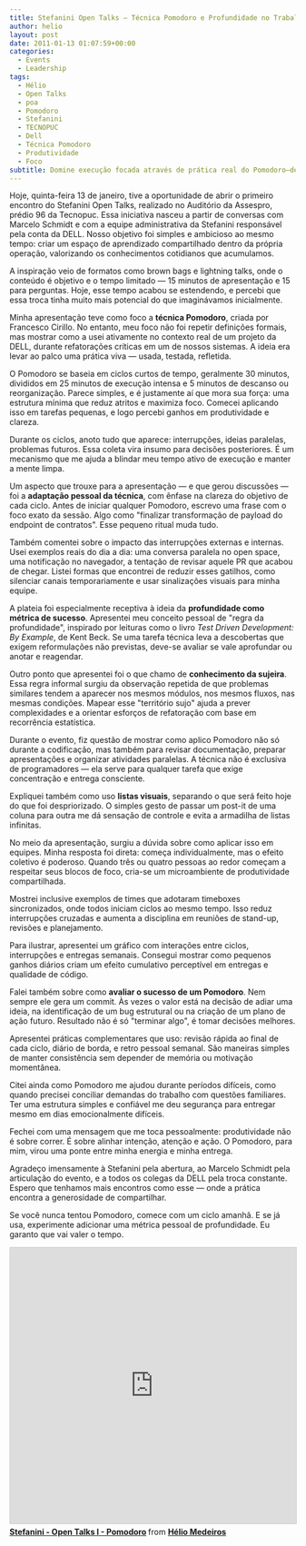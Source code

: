 ```yaml
---
title: Stefanini Open Talks – Técnica Pomodoro e Profundidade no Trabalho
author: helio
layout: post
date: 2011-01-13 01:07:59+00:00
categories:
  - Events
  - Leadership
tags:
  - Hélio
  - Open Talks
  - poa
  - Pomodoro
  - Stefanini
  - TECNOPUC
  - Dell
  - Técnica Pomodoro
  - Produtividade
  - Foco
subtitle: Domine execução focada através de prática real do Pomodoro—descubra regras de profundidade, listas visuais e adaptações pessoais que transformaram refatoração crítica em ciclos produtivos
---
```


Hoje, quinta-feira 13 de janeiro, tive a oportunidade de abrir o primeiro encontro do Stefanini Open Talks, realizado no Auditório da Assespro, prédio 96 da Tecnopuc. Essa iniciativa nasceu a partir de conversas com Marcelo Schmidt e com a equipe administrativa da Stefanini responsável pela conta da DELL. Nosso objetivo foi simples e ambicioso ao mesmo tempo: criar um espaço de aprendizado compartilhado dentro da própria operação, valorizando os conhecimentos cotidianos que acumulamos.

A inspiração veio de formatos como brown bags e lightning talks, onde o conteúdo é objetivo e o tempo limitado — 15 minutos de apresentação e 15 para perguntas. Hoje, esse tempo acabou se estendendo, e percebi que essa troca tinha muito mais potencial do que imaginávamos inicialmente.

Minha apresentação teve como foco a **técnica Pomodoro**, criada por Francesco Cirillo. No entanto, meu foco não foi repetir definições formais, mas mostrar como a usei ativamente no contexto real de um projeto da DELL, durante refatorações críticas em um de nossos sistemas. A ideia era levar ao palco uma prática viva — usada, testada, refletida.

O Pomodoro se baseia em ciclos curtos de tempo, geralmente 30 minutos, divididos em 25 minutos de execução intensa e 5 minutos de descanso ou reorganização. Parece simples, e é justamente aí que mora sua força: uma estrutura mínima que reduz atritos e maximiza foco. Comecei aplicando isso em tarefas pequenas, e logo percebi ganhos em produtividade e clareza.

Durante os ciclos, anoto tudo que aparece: interrupções, ideias paralelas, problemas futuros. Essa coleta vira insumo para decisões posteriores. É um mecanismo que me ajuda a blindar meu tempo ativo de execução e manter a mente limpa.

Um aspecto que trouxe para a apresentação — e que gerou discussões — foi a **adaptação pessoal da técnica**, com ênfase na clareza do objetivo de cada ciclo. Antes de iniciar qualquer Pomodoro, escrevo uma frase com o foco exato da sessão. Algo como "finalizar transformação de payload do endpoint de contratos". Esse pequeno ritual muda tudo.

Também comentei sobre o impacto das interrupções externas e internas. Usei exemplos reais do dia a dia: uma conversa paralela no open space, uma notificação no navegador, a tentação de revisar aquele PR que acabou de chegar. Listei formas que encontrei de reduzir esses gatilhos, como silenciar canais temporariamente e usar sinalizações visuais para minha equipe.

A plateia foi especialmente receptiva à ideia da **profundidade como métrica de sucesso**. Apresentei meu conceito pessoal de "regra da profundidade", inspirado por leituras como o livro _Test Driven Development: By Example_, de Kent Beck. Se uma tarefa técnica leva a descobertas que exigem reformulações não previstas, deve-se avaliar se vale aprofundar ou anotar e reagendar.

Outro ponto que apresentei foi o que chamo de **conhecimento da sujeira**. Essa regra informal surgiu da observação repetida de que problemas similares tendem a aparecer nos mesmos módulos, nos mesmos fluxos, nas mesmas condições. Mapear esse "território sujo" ajuda a prever complexidades e a orientar esforços de refatoração com base em recorrência estatística.

Durante o evento, fiz questão de mostrar como aplico Pomodoro não só durante a codificação, mas também para revisar documentação, preparar apresentações e organizar atividades paralelas. A técnica não é exclusiva de programadores — ela serve para qualquer tarefa que exige concentração e entrega consciente.

Expliquei também como uso **listas visuais**, separando o que será feito hoje do que foi despriorizado. O simples gesto de passar um post-it de uma coluna para outra me dá sensação de controle e evita a armadilha de listas infinitas.

No meio da apresentação, surgiu a dúvida sobre como aplicar isso em equipes. Minha resposta foi direta: começa individualmente, mas o efeito coletivo é poderoso. Quando três ou quatro pessoas ao redor começam a respeitar seus blocos de foco, cria-se um microambiente de produtividade compartilhada.

Mostrei inclusive exemplos de times que adotaram timeboxes sincronizados, onde todos iniciam ciclos ao mesmo tempo. Isso reduz interrupções cruzadas e aumenta a disciplina em reuniões de stand-up, revisões e planejamento.

Para ilustrar, apresentei um gráfico com interações entre ciclos, interrupções e entregas semanais. Consegui mostrar como pequenos ganhos diários criam um efeito cumulativo perceptível em entregas e qualidade de código.

Falei também sobre como **avaliar o sucesso de um Pomodoro**. Nem sempre ele gera um commit. Às vezes o valor está na decisão de adiar uma ideia, na identificação de um bug estrutural ou na criação de um plano de ação futuro. Resultado não é só "terminar algo", é tomar decisões melhores.

Apresentei práticas complementares que uso: revisão rápida ao final de cada ciclo, diário de borda, e retro pessoal semanal. São maneiras simples de manter consistência sem depender de memória ou motivação momentânea.

Citei ainda como Pomodoro me ajudou durante períodos difíceis, como quando precisei conciliar demandas do trabalho com questões familiares. Ter uma estrutura simples e confiável me deu segurança para entregar mesmo em dias emocionalmente difíceis.

Fechei com uma mensagem que me toca pessoalmente: produtividade não é sobre correr. É sobre alinhar intenção, atenção e ação. O Pomodoro, para mim, virou uma ponte entre minha energia e minha entrega.

Agradeço imensamente à Stefanini pela abertura, ao Marcelo Schmidt pela articulação do evento, e a todos os colegas da DELL pela troca constante. Espero que tenhamos mais encontros como esse — onde a prática encontra a generosidade de compartilhar.

Se você nunca tentou Pomodoro, comece com um ciclo amanhã. E se já usa, experimente adicionar uma métrica pessoal de profundidade. Eu garanto que vai valer o tempo.

<div style="margin-bottom: 20px;">
<iframe src="https://www.slideshare.net/slideshow/embed_code/key/HSzpp8Lte0z1xp?startSlide=1" width="597" height="486" frameborder="0" marginwidth="0" marginheight="0" scrolling="no" style="border:1px solid #CCC; border-width:1px; margin-bottom:5px;max-width: 100%;" allowfullscreen></iframe> <div style="margin-bottom:5px"><strong> <a href="https://pt.slideshare.net/slideshow/stefanini-open-talks-i-pomodoro/6554537" title="Stefanini - Open Talks I - Pomodoro" target="_blank">Stefanini - Open Talks I - Pomodoro</a> </strong> from <strong> <a href="https://www.slideshare.net/heliomedeiros" target="_blank">Hélio Medeiros</a> </strong></div>
</div>
